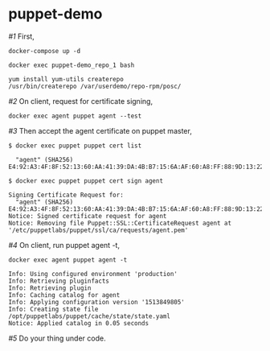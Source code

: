 # puppet-demo


_#1_ First,
```
docker-compose up -d

docker exec puppet-demo_repo_1 bash

yum install yum-utils createrepo
/usr/bin/createrepo /var/userdemo/repo-rpm/posc/

```

_#2_ On client, request for certificate signing,
```
docker exec agent puppet agent --test
```

_#3_ Then accept the agent certificate on puppet master,
```
$ docker exec puppet puppet cert list

  "agent" (SHA256) E4:92:A3:4F:8F:52:13:60:AA:41:39:DA:4B:B7:15:6A:AF:60:A8:FF:88:9D:13:22:6D:31:EE:EF:45:6F:ED:9D

$ docker exec puppet puppet cert sign agent

Signing Certificate Request for:
  "agent" (SHA256) E4:92:A3:4F:8F:52:13:60:AA:41:39:DA:4B:B7:15:6A:AF:60:A8:FF:88:9D:13:22:6D:31:EE:EF:45:6F:ED:9D
Notice: Signed certificate request for agent
Notice: Removing file Puppet::SSL::CertificateRequest agent at '/etc/puppetlabs/puppet/ssl/ca/requests/agent.pem'
```

_#4_ On client, run puppet agent -t,
```
docker exec agent puppet agent -t

Info: Using configured environment 'production'
Info: Retrieving pluginfacts
Info: Retrieving plugin
Info: Caching catalog for agent
Info: Applying configuration version '1513849805'
Info: Creating state file /opt/puppetlabs/puppet/cache/state/state.yaml
Notice: Applied catalog in 0.05 seconds
```

_#5_ Do your thing under code.
